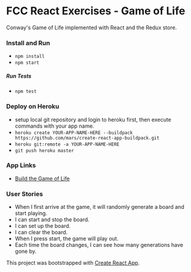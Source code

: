 # FCC React Exercises - Game of Life

Conway's Game of Life implemented with React and the Redux store.

### Install and Run

- `npm install`
- `npm start`

##### Run Tests

- `npm test`

### Deploy on Heroku

- setup local git repository and login to heroku first, then execute commands with your app name.
- `heroku create YOUR-APP-NAME-HERE --buildpack https://github.com/mars/create-react-app-buildpack.git`
- `heroku git:remote -a YOUR-APP-NAME-HERE`
- `git push heroku master`

### App Links

- [Build the Game of Life](https://www.freecodecamp.com/challenges/build-the-game-of-life)

### User Stories

- When I first arrive at the game, it will randomly generate a board and start playing.
- I can start and stop the board.
- I can set up the board.
- I can clear the board.
- When I press start, the game will play out.
- Each time the board changes, I can see how many generations have gone by.


This project was bootstrapped with [Create React App](https://github.com/facebookincubator/create-react-app).
